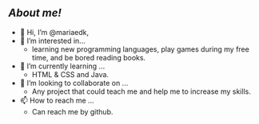 ## *About me!*

- 👋 Hi, I’m @mariaedk, 
- 👀 I’m interested in...
  - learning new programming languages, play games during my free time, and be bored reading books.
- 🌱 I’m currently learning ...
  - HTML & CSS and Java.
- 💞️ I’m looking to collaborate on ...
  - Any project that could teach me and help me to increase my skills.
- 📫 How to reach me ...
  - Can reach me by github.

<!---
mariaedk/mariaedk is a ✨ special ✨ repository because its `README.md` (this file) appears on your GitHub profile.
You can click the Preview link to take a look at your changes.
--->
